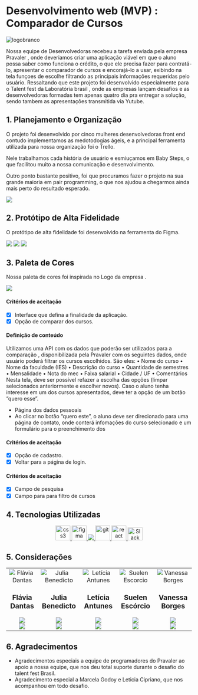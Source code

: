 # Desenvolvimento web (MVP) : Comparador de Cursos

![logobranco](src/assets/logo.png)

Nossa equipe de Desenvolvedoras recebeu a tarefa enviada pela empresa Pravaler , onde deveriamos criar uma aplicação viável em que  o aluno possa saber como funciona o crédito, o que ele precisa fazer para contratá-lo, apresentar
o comparador de cursos e encorajá-lo a usar, exibindo na tela funçoes de escolhe filtrando as principais informações requeridas pelo usuário. Ressaltando que este projeto foi desenvolvido especialmente para o Talent fest da Laboratória brasil , onde as empresas lançam desafios  e as desenvolvedoras  formadas tem apenas quatro dia pra entregar a solução, sendo tambem as apresentações transmitida via  Yutube.

## 1. Planejamento e Organização

O projeto foi desenvolvido por cinco mulheres desenvolvedoras front end contudo implementamos as medotodogias ágeis, e a principal ferramenta utilizada para nossa organização foi o Trello.

Nele trabalhamos cada história de usuário e esmiuçamos em Baby Steps, o que facilitou muito a nossa comunicação e desenvolvimento.

Outro ponto bastante positivo, foi que procuramos fazer o projeto na sua grande maioria em pair programming, o que nos ajudou a chegarmos ainda mais perto do resultado esperado.

![](src/assets/trello.png)

## 2. Protótipo de Alta Fidelidade

O protótipo de alta fidelidade foi desenvolvido na ferramenta do Figma.

![](src/assets/tela1.png)
![](src/assets/tela2.png)
![](src/assets/tela3.png)

## 3. Paleta de Cores

Nossa paleta de cores foi inspirada no Logo da  empresa .

![](src/assets/paletadecores.png)

#### Critérios de aceitação

- [x] Interface que defina a finalidade da aplicação.
- [x] Opção de comparar dos cursos.

#### Definição de conteúdo

 Utilizamos  uma API com os dados que poderão ser utilizados para a comparação , disponibilizada pela Pravaler com os seguintes dados, onde usuário poderá filtrar os cursos escolhidos.
São eles:
• Nome do curso
• Nome da faculdade (IES)
• Descrição do curso
• Quantidade de semestres
• Mensalidade
• Nota do mec
• Faixa salarial
• Cidade / UF
• Comentários
Nesta tela, deve ser possível refazer a escolha das opções (limpar selecionados
anteriormente e escolher novos).
Caso o aluno tenha interesse em um dos cursos apresentados, deve ter a opção de um botão
“quero esse”.

- Página dos dados pessoais
- Ao clicar no botão “quero este”, o aluno deve ser direcionado para uma página de contato,
onde conterá infomações do curso selecionado e um formulário para o preenchimento dos

#### Critérios de aceitação

- [x] Opção de cadastro.
- [x] Voltar para a página de login.

#### Critérios de aceitação

- [x] Campo de pesquisa
- [x] Campo para para filtro de cursos

## 4. Tecnologias Utilizadas

<p align="center">
<a href="https://www.w3schools.com/css/" target="_blank" rel="noreferrer"> <img src="https://raw.githubusercontent.com/devicons/devicon/master/icons/css3/css3-original-wordmark.svg" alt="css3" width="40" height="40"/> </a>
<a href="https://www.figma.com/" target="_blank" rel="noreferrer"> <img src="https://www.vectorlogo.zone/logos/figma/figma-icon.svg" alt="figma" width="40" height="40"/> </a>
<a href="https://trello.com/pt-BR//" target="_blank" rel="noreferrer"><img src="https://img.shields.io/badge/-Trello-007ACC?style=flat&logo=Trello&logoColor=white">
<a href="https://git-scm.com/" target="_blank" rel="noreferrer"> <img src="https://www.vectorlogo.zone/logos/git-scm/git-scm-icon.svg" alt="git" width="40" height="40"/> </a>
<a href="https://reactjs.org/" target="_blank" rel="noreferrer"> <img src="https://raw.githubusercontent.com/devicons/devicon/master/icons/react/react-original-wordmark.svg" alt="react" width="40" height="40"/> </a>
 <img alt="Slack" height="35" width="40" src="https://cdn.jsdelivr.net/gh/devicons/devicon/icons/slack/slack-original.svg"> 
 
## 5. Considerações

<table>
<td>
  <div align="center">
    <img alt="Flávia Dantas" src="https://media-exp2.licdn.com/dms/image/C4D03AQGu1iAOi6Lv4Q/profile-displayphoto-shrink_200_200/0/1649097392522?e=1661990400&v=beta&t=KPTAv-yiC7JRPgJqUVeH8YqKYeKyQ8he6braxAlMmgU "> 
  </div>
  <h3 align="center">Flávia Dantas</h3>
  <div align="center">
     <a href="https://www.linkedin.com/in/flavia-dantas/" target="_blank"><img src="https://img.shields.io/badge/-LinkedIn-%230077B5?style=for-the-badge&logo=linkedin&logoColor=white"></a>
  </div>
  <div align="center">
     <a href="https://github.com/flavia-dantas" target="_blank"><img src="https://img.shields.io/badge/GitHub-100000?style=for-the-badge&logo=github&logoColor=white"></a>
  </div>
  </div>
</td>

<td>
  <div align="center">
    <img alt="Julia Benedicto" src="https://media-exp2.licdn.com/dms/image/C4E03AQG8cIZvxeOScw/profile-displayphoto-shrink_200_200/0/1655136360544?e=1661990400&v=beta&t=Mc74sAHlkB9UwxetL7F9aceozP5Nwd31qHSQHE0eQOs"> 
  </div>
  <h3 align="center">Julia Benedicto</h3>
  <div align="center">
     <a href="https://www.linkedin.com/in/julia-benedicto/" target="_blank"><img src="https://img.shields.io/badge/-LinkedIn-%230077B5?style=for-the-badge&logo=linkedin&logoColor=white"></a>
  </div>
    <div align="center">
     <a href="https://github.com/juliabb/" target="_blank"><img src="https://img.shields.io/badge/GitHub-100000?style=for-the-badge&logo=github&logoColor=white"></a>
  </div>
  </div>
</td>

<td>
  <div align="center">
    <img alt="Letícia Antunes" src="https://media-exp2.licdn.com/dms/image/C4E03AQGKvq8Ms4Vk6g/profile-displayphoto-shrink_200_200/0/1649704816282?e=1661990400&v=beta&t=GpUMAEEhL8TQlwOAH8ydqv0hZlY3h1bHsdNDe9kUtK4"> 
  </div>
  <h3 align="center">Letícia Antunes</h3>
  <div align="center">
     <a href="https://www.linkedin.com/in/leticiaantunes95/" target="_blank"><img src="https://img.shields.io/badge/-LinkedIn-%230077B5?style=for-the-badge&logo=linkedin&logoColor=white"></a>
  </div>
    <div align="center">
     <a href="https://github.com/leticiaantunesjpeg/" target="_blank"><img src="https://img.shields.io/badge/GitHub-100000?style=for-the-badge&logo=github&logoColor=white"></a>
  </div>
  </div>
</td>

<td>
  <div align="center">
    <img alt="Suelen Escorcio" src="https://media-exp2.licdn.com/dms/image/C5603AQHam_w8CXAAlg/profile-displayphoto-shrink_200_200/0/1643205919960?e=1661990400&v=beta&t=3BkNZuCscRqiZAJKhg2X_0HpEP6ELW4zbsZIGHZKgY4"> 
  </div>
  <h3 align="center">Suelen Escórcio</h3>
  <div align="center">
     <a href="https://www.linkedin.com/in/suelen-escorcio/" target="_blank"><img src="https://img.shields.io/badge/-LinkedIn-%230077B5?style=for-the-badge&logo=linkedin&logoColor=white"></a>
  </div>
    <div align="center">
     <a href="https://github.com/suelenescorcio/" target="_blank"><img src="https://img.shields.io/badge/GitHub-100000?style=for-the-badge&logo=github&logoColor=white"></a>
  </div>
  </div>
</td>

<td>
  <div align="center">
    <img alt="Vanessa Borges" src="https://media-exp2.licdn.com/dms/image/C4E03AQH_fQqE-5fdVA/profile-displayphoto-shrink_200_200/0/1655140373559?e=1661990400&v=beta&t=pYxasiN9zcbcJXy3oinwuuD1ZqLMo5cimKTl2saH03A"> 
  </div>
  <h3 align="center">Vanessa Borges</h3>
  <div align="center">
     <a href="https://www.linkedin.com/in/vanessa-borges-a05b4636/" target="_blank"><img src="https://img.shields.io/badge/-LinkedIn-%230077B5?style=for-the-badge&logo=linkedin&logoColor=white"></a>
  </div>
    <div align="center">
     <a href="https://github.com/vanessavb92/" target="_blank"><img src="https://img.shields.io/badge/GitHub-100000?style=for-the-badge&logo=github&logoColor=white"></a>
  </div>
  </div>
</td>

</table>



## 6. Agradecimentos

- Agradecimentos especiais a equipe de programadores do Pravaler  ao apoio a nossa equipe, que nos deu total suporte durante o desafio do talent fest Brasil.
- Agradecimento especial a Marcela Godoy e Leticia Cipriano, que nos acompanhou em todo desafio.


